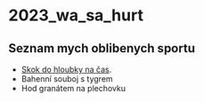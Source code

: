 # 2023_wa_sa_hurt


## Seznam mych oblibenych sportu
- [Skok do hloubky na čas](https://necyklopedie.org/wiki/Skoky_do_hloubky_na_%C4%8Das).
- Bahenní souboj s tygrem
- Hod granátem na plechovku
